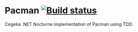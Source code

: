 Pacman [![Build status](https://ci.appveyor.com/api/projects/status/0jfwak168p19g3fn)](https://ci.appveyor.com/project/danielpetroianu/pacman-episode1-redteam)
===

Cegeka .NET Nocturne implementation of Pacman using TDD.
